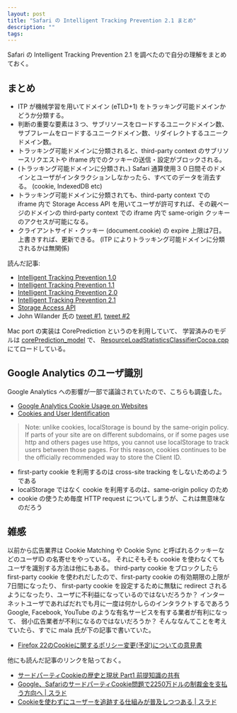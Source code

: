 ```yaml
---
layout: post
title: "Safari の Intelligent Tracking Prevention 2.1 まとめ"
description: ""
tags: 
---
```


Safari の Intelligent Tracking Prevention 2.1 を調べたので自分の理解をまとめておく。

## まとめ

* ITP が機械学習を用いてドメイン (eTLD+1) をトラッキング可能ドメインかどうか分類する。
* 判断の重要な要素は３つ、サブリソースをロードするユニークドメイン数、サブフレームをロードするユニークドメイン数、リダイレクトするユニークドメイン数。
* トラッキング可能ドメインに分類されると、third-party context のサブリソースリクエストや iframe 内でのクッキーの送信・設定がブロックされる。
* (トラッキング可能ドメインに分類され、) Safari 通算使用３０日間そのドメインとユーザがインタラクションしなかったら、すべてのデータを消去する。 (cookie, IndexedDB etc)
* トラッキング可能ドメインに分類されても、third-party context での iframe 内で Storage Access API を用いてユーザが許可すれば、その親ページのドメインの third-party context での iframe 内で same-origin クッキーのアクセスが可能になる。
* クライアントサイド・クッキー (document.cookie) の expire 上限は7日。上書きすれば、更新できる。 (ITP によりトラッキング可能ドメインに分類されるかは無関係)

読んだ記事:

* [Intelligent Tracking Prevention 1.0](https://webkit.org/blog/7675/intelligent-tracking-prevention/)
* [Intelligent Tracking Prevention 1.1](https://webkit.org/blog/8142/intelligent-tracking-prevention-1-1/)
* [Intelligent Tracking Prevention 2.0](https://webkit.org/blog/8311/intelligent-tracking-prevention-2-0/)
* [Intelligent Tracking Prevention 2.1](https://webkit.org/blog/8613/intelligent-tracking-prevention-2-1/)
* [Storage Access API](https://webkit.org/blog/8124/introducing-storage-access-api/)
* John Wilander 氏の [tweet #1](https://twitter.com/johnwilander/status/1100386313025445888), [tweet #2](https://twitter.com/johnwilander/status/1098948746337906689)

Mac port の実装は CorePrediction というのを利用していて、
学習済みのモデルは [corePrediction_model](https://trac.webkit.org/browser/webkit/trunk/Source/WebKit/Resources/ResourceLoadStatistics/corePrediction_model?rev=245315) で、
[ResourceLoadStatisticsClassifierCocoa.cpp](https://trac.webkit.org/browser/webkit/trunk/Source/WebKit/Platform/classifier/cocoa/ResourceLoadStatisticsClassifierCocoa.cpp?rev=245315) にてロードしている。


## Google Analytics のユーザ識別

Google Analytics への影響が一部で議論されていたので、こちらも調査した。

* [Google Analytics Cookie Usage on Websites](https://developers.google.com/analytics/devguides/collection/analyticsjs/cookie-usage)
* [Cookies and User Identification](https://developers.google.com/analytics/devguides/collection/analyticsjs/cookies-user-id)

> Note: unlike cookies, localStorage is bound by the same-origin policy. If parts of your site are on different subdomains,
> or if some pages use http and others pages use https, you cannot use localStorage to track users between those pages.
> For this reason, cookies continues to be the officially recommended way to store the Client ID.

* first-party cookie を利用するのは cross-site tracking をしないためのようである
* localStorage ではなく cookie を利用するのは、same-origin policy のため
* cookie の使うため毎度 HTTP request についてしまうが、これは無意味なのだろう


## 雑感

以前から広告業界は Cookie Matching や Cookie Sync と呼ばれるクッキーなどのユーザID の名寄せをやっている。
それにそもそも cookie を使わなくてもユーザを識別する方法は他にもある。
third-party cookie をブロックしたら first-party cookie を使われだしたので、first-party cookie の有効期限の上限が7日間になったり、
first-party cookie を設定するために無駄に redirect されるようになったり、ユーザに不利益になっているのではないだろうか？
インターネットユーザであればだれでも月に一度は何かしらのインタラクトするであろう Google, Facebook, YouTube のような有名サービスを有する業者が有利になって、
弱小広告業者が不利になるのではないだろうか？
そんななんてことを考えていたら、すでに mala 氏が下の記事で書いていた。

* [Firefox 22のCookieに関するポリシー変更(予定)についての意見書](https://gist.github.com/mala/5028502)

他にも読んだ記事のリンクを貼っておく。

* [サードパーティCookieの歴史と現状 Part1 前提知識の共有](http://d.hatena.ne.jp/mala/20111125/1322210819)
* [Google、SafariのサードパーティCookie問題で2250万ドルの制裁金を支払う方向へ \| スラド](https://it.srad.jp/story/12/07/12/0253208/)
* [Cookieを使わずにユーザーを追跡する仕組みが普及しつつある \| スラド](https://it.srad.jp/story/14/07/22/0613210/)
